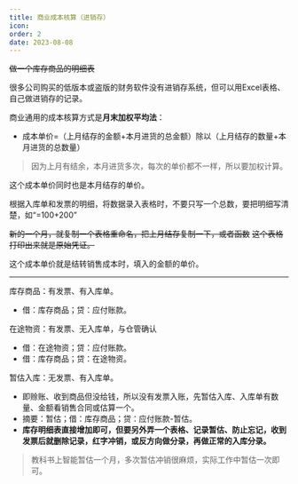 ```yaml
---
title: 商业成本核算（进销存）
icon: 
order: 2
date: 2023-08-08
---
```


~~做一个库存商品的明细表~~

很多公司购买的低版本或盗版的财务软件没有进销存系统，但可以用Excel表格、自己做进销存的记录。

商业通用的成本核算方式是**月末加权平均法**：

- 成本单价=（上月结存的金额+本月进货的总金额）除以（上月结存的数量+本月进货的总数量）

> 因为上月有结余，本月进货多次，每次的单价都不一样，所以要加权计算。

这个成本单价同时也是本月结存的单价。

根据入库单和发票的明细，将数据录入表格时，不要只写一个总数，要把明细写清楚，如“=100+200”

~~新的一个月，就复制一个表格重命名，把上月结存复制一下，或者函数~~
~~这个表格打印出来就是原始凭证。~~

这个成本单价就是结转销售成本时，填入的金额的单价。

---

库存商品：有发票、有入库单。

- 借：库存商品；贷：应付账款。

在途物资：有发票、无入库单，与仓管确认

- 借：在途物资；贷：应付账款。
- 借：库存商品；贷：在途物资。

暂估入库：无发票、有入库单。

- 即赊账、收到商品但没给钱，所以没有发票入账，先暂估入库、入库单有数量、金额看销售合同或估算一个。
- 摘要：暂估；借：库存商品；贷：应付账款-暂估。
- **库存明细表直接增加即可，但要另外弄一个表格、记录暂估、防止忘记，收到发票后就删除记录，红字冲销，或反方向做分录，再做正常的入库分录。**

> 教科书上智能暂估一个月，多次暂估冲销很麻烦，实际工作中暂估一次即可。

